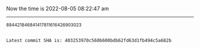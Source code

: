 Now the time is 2022-08-05 08:22:47 am

---

<small>884421846841417811616426903023</small>

```txt

Latest commit SHA is: 403253970c560b600bdb62fd63d1fb494c5a682b
```
